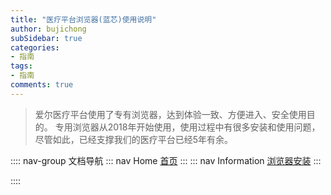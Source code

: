 ```yaml
---
title: "医疗平台浏览器(蓝芯)使用说明"
author: bujichong
subSidebar: true
categories:
- 指南
tags:
- 指南
comments: true
---
```

> 爱尔医疗平台使用了专有浏览器，达到体验一致、方便进入、安全使用目的。
> 专用浏览器从2018年开始使用，使用过程中有很多安装和使用问题，尽管如此，已经支撑我们的医疗平台已经5年有余。



:::: nav-group 文档导航
::: nav Home
[首页](../index/)
:::
::: nav Information
[浏览器安装](../1.use/1.setup.md)
:::

::::

